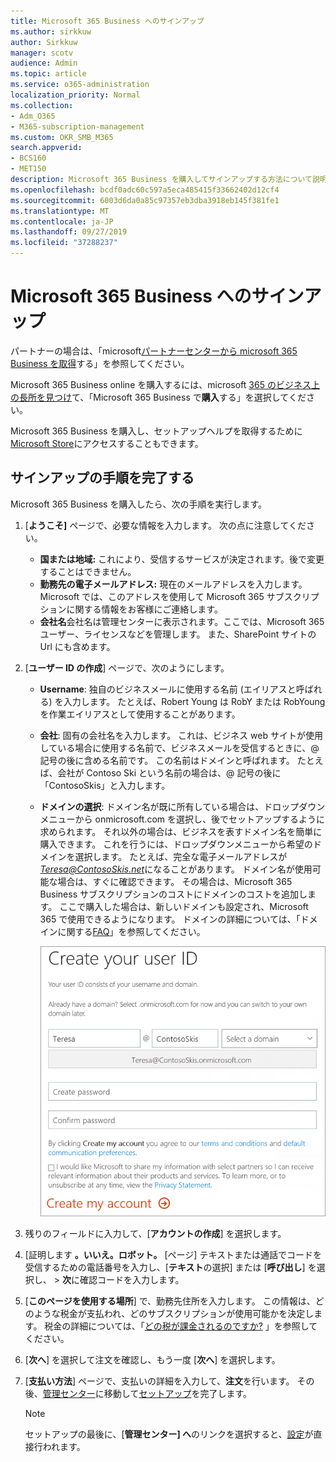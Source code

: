 ```yaml
---
title: Microsoft 365 Business へのサインアップ
ms.author: sirkkuw
author: Sirkkuw
manager: scotv
audience: Admin
ms.topic: article
ms.service: o365-administration
localization_priority: Normal
ms.collection:
- Adm_O365
- M365-subscription-management
ms.custom: OKR_SMB_M365
search.appverid:
- BCS160
- MET150
description: Microsoft 365 Business を購入してサインアップする方法について説明します。
ms.openlocfilehash: bcdf0adc60c597a5eca485415f33662402d12cf4
ms.sourcegitcommit: 6003d6da0a85c97357eb3dba3918eb145f381fe1
ms.translationtype: MT
ms.contentlocale: ja-JP
ms.lasthandoff: 09/27/2019
ms.locfileid: "37288237"
---
```

# <a name="sign-up-for-microsoft-365-business"></a>Microsoft 365 Business へのサインアップ

パートナーの場合は、「microsoft[パートナーセンターから microsoft 365 Business を取得](get-microsoft-365-business.md#get-microsoft-365-business-from-microsoft-partner-center)する」を参照してください。

Microsoft 365 Business online を購入するには、microsoft [365 のビジネス上の長所を見つけ](https://www.microsoft.com/microsoft-365/business#pmg-cmp-desktop)て、「Microsoft 365 Business で**購入**する」を選択してください。

Microsoft 365 Business を購入し、セットアップヘルプを取得するために[Microsoft Store](https://www.microsoft.com/en-us/store/locations/find-a-store?icid=en-us_UF_FAS)にアクセスすることもできます。

## <a name="complete-the-sign-up-steps"></a>サインアップの手順を完了する

Microsoft 365 Business を購入したら、次の手順を実行します。

1. [**ようこそ]** ページで、必要な情報を入力します。 次の点に注意してください。
 
    -  **国または地域:** これにより、受信するサービスが決定されます。後で変更することはできません。
    - **勤務先の電子メールアドレス:** 現在のメールアドレスを入力します。 Microsoft では、このアドレスを使用して Microsoft 365 サブスクリプションに関する情報をお客様にご連絡します。
    - **会社名**会社名は管理センターに表示されます。ここでは、Microsoft 365 ユーザー、ライセンスなどを管理します。 また、SharePoint サイトの Url にも含めます。

2. [**ユーザー ID の作成**] ページで、次のようにします。

    - **Username**: 独自のビジネスメールに使用する名前 (エイリアスと呼ばれる) を入力します。 たとえば、Robert Young は RobY または RobYoung を作業エイリアスとして使用することがあります。
    - **会社**: 固有の会社名を入力します。 これは、ビジネス web サイトが使用している場合に使用する名前で、ビジネスメールを受信するときに、@ 記号の後に含める名前です。 この名前はドメインと呼ばれます。 たとえば、会社が Contoso Ski という名前の場合は、@ 記号の後に「ContosoSkis」と入力します。
    - **ドメインの選択**: ドメイン名が既に所有している場合は、ドロップダウンメニューから onmicrosoft.com を選択し、後でセットアップするように求められます。 それ以外の場合は、ビジネスを表すドメイン名を簡単に購入できます。 これを行うには、ドロップダウンメニューから希望のドメインを選択します。 たとえば、完全な電子メールアドレスが*Teresa@ContosoSkis.net*になることがあります。 ドメイン名が使用可能な場合は、すぐに確認できます。 その場合は、Microsoft 365 Business サブスクリプションのコストにドメインのコストを追加します。 ここで購入した場合は、新しいドメインも設定され、Microsoft 365 で使用できるようになります。 ドメインの詳細については、「ドメインに関する[FAQ](https://docs.microsoft.com/office365/admin/setup/domains-faq)」を参照してください。
    
        ![ユーザー ID の作成ページのスクリーンショット。](media/signinuserid.png)

3. 残りのフィールドに入力して、[**アカウントの作成**] を選択します。
4. [証明します **。いいえ。ロボット。** [ページ] テキストまたは通話でコードを受信するための電話番号を入力し、[**テキスト**の選択] または [**呼び出し**] を選択し、 \> **次**に確認コードを入力します。
5. [**このページを使用する場所**] で、勤務先住所を入力します。 この情報は、どのような税金が支払われ、どのサブスクリプションが使用可能かを決定します。 税金の詳細については、「[どの税が課金されるのですか?](https://docs.microsoft.com/office365/admin/subscriptions-and-billing/what-tax-will-i-be-charged?view=o365-worldwide) 」を参照してください。 
1. [**次へ**] を選択して注文を確認し、もう一度 [**次へ**] を選択します。
1. [**支払い方法**] ページで、支払いの詳細を入力して、**注文**を行います。
    その後、[管理センター](https://docs.microsoft.com/en-us/office365/admin/subscriptions-and-billing/what-tax-will-i-be-charged?view=o365-worldwide)に移動して[セットアップ](set-up.md)を完了します。

    > [!NOTE]
    > セットアップの最後に、[**管理センター] へ**のリンクを選択すると、[設定](set-up.md)が直接行われます。